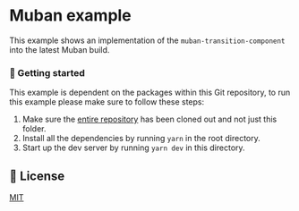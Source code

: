 # Muban example
This example shows an implementation of the `muban-transition-component` into the latest Muban build.

### 🚀 Getting started
This example is dependent on the packages within this Git repository, to run this example please make sure to follow these steps:
1. Make sure the [entire repository](https://github.com/mediamonks/transition-component) has been cloned out and not just this folder.
2. Install all the dependencies by running `yarn` in the root directory.
3. Start up the dev server by running `yarn dev` in this directory. 

## 📝 License
[MIT](../LICENSE)